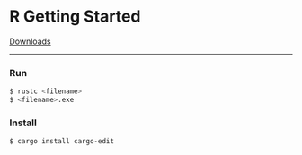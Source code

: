 # R Getting Started

[Downloads](https://www.rust-lang.org/ja/tools/install)

***

### Run
```bash
$ rustc <filename>
$ <filename>.exe
```

### Install
```bash
$ cargo install cargo-edit
```
